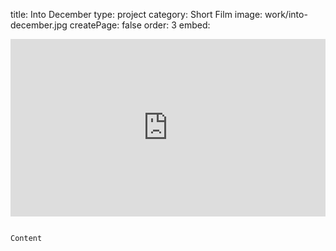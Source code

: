 title: Into December
type: project
category: Short Film
image: work/into-december.jpg
createPage: false
order: 3
embed: <div style="padding:56.25% 0 0 0;position:relative;"><iframe src="https://player.vimeo.com/video/651917248?h=48b5a13faa&amp;badge=0&amp;autopause=0&amp;player_id=0&amp;app_id=58479" frameborder="0" allow="autoplay; fullscreen; picture-in-picture" allowfullscreen style="position:absolute;top:0;left:0;width:100%;height:100%;" title="Into December.mp4"></iframe></div><script src="https://player.vimeo.com/api/player.js"></script>

~~~

Content